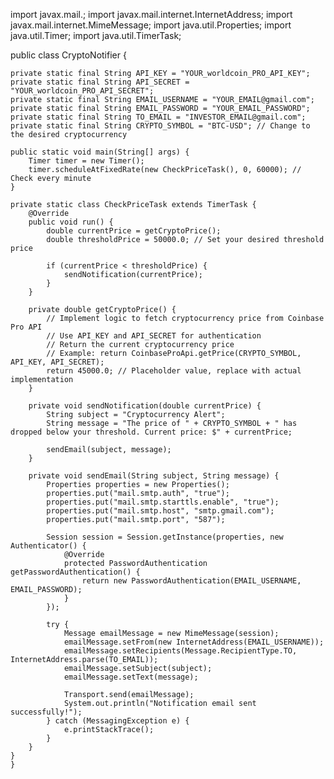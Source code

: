 
import javax.mail.;
import javax.mail.internet.InternetAddress;
import javax.mail.internet.MimeMessage;
import java.util.Properties;
import java.util.Timer;
import java.util.TimerTask;

public class CryptoNotifier {

    private static final String API_KEY = "YOUR_worldcoin_PRO_API_KEY";
    private static final String API_SECRET = "YOUR_worldcoin_PRO_API_SECRET";
    private static final String EMAIL_USERNAME = "YOUR_EMAIL@gmail.com";
    private static final String EMAIL_PASSWORD = "YOUR_EMAIL_PASSWORD";
    private static final String TO_EMAIL = "INVESTOR_EMAIL@gmail.com";
    private static final String CRYPTO_SYMBOL = "BTC-USD"; // Change to the desired cryptocurrency

    public static void main(String[] args) {
        Timer timer = new Timer();
        timer.scheduleAtFixedRate(new CheckPriceTask(), 0, 60000); // Check every minute
    }

    private static class CheckPriceTask extends TimerTask {
        @Override
        public void run() {
            double currentPrice = getCryptoPrice();
            double thresholdPrice = 50000.0; // Set your desired threshold price

            if (currentPrice < thresholdPrice) {
                sendNotification(currentPrice);
            }
        }

        private double getCryptoPrice() {
            // Implement logic to fetch cryptocurrency price from Coinbase Pro API
            // Use API_KEY and API_SECRET for authentication
            // Return the current cryptocurrency price
            // Example: return CoinbaseProApi.getPrice(CRYPTO_SYMBOL, API_KEY, API_SECRET);
            return 45000.0; // Placeholder value, replace with actual implementation
        }

        private void sendNotification(double currentPrice) {
            String subject = "Cryptocurrency Alert";
            String message = "The price of " + CRYPTO_SYMBOL + " has dropped below your threshold. Current price: $" + currentPrice;

            sendEmail(subject, message);
        }

        private void sendEmail(String subject, String message) {
            Properties properties = new Properties();
            properties.put("mail.smtp.auth", "true");
            properties.put("mail.smtp.starttls.enable", "true");
            properties.put("mail.smtp.host", "smtp.gmail.com");
            properties.put("mail.smtp.port", "587");

            Session session = Session.getInstance(properties, new Authenticator() {
                @Override
                protected PasswordAuthentication getPasswordAuthentication() {
                    return new PasswordAuthentication(EMAIL_USERNAME, EMAIL_PASSWORD);
                }
            });

            try {
                Message emailMessage = new MimeMessage(session);
                emailMessage.setFrom(new InternetAddress(EMAIL_USERNAME));
                emailMessage.setRecipients(Message.RecipientType.TO, InternetAddress.parse(TO_EMAIL));
                emailMessage.setSubject(subject);
                emailMessage.setText(message);

                Transport.send(emailMessage);
                System.out.println("Notification email sent successfully!");
            } catch (MessagingException e) {
                e.printStackTrace();
            }
        }
    }
    }
